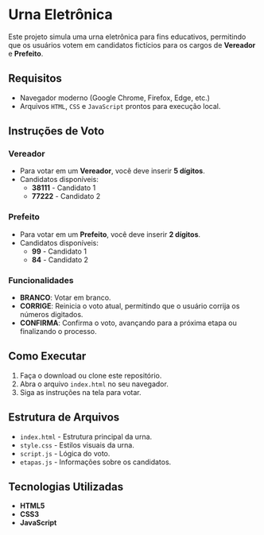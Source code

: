 # Urna Eletrônica

Este projeto simula uma urna eletrônica para fins educativos, permitindo que os usuários votem em candidatos fictícios para os cargos de **Vereador** e **Prefeito**.

## Requisitos

- Navegador moderno (Google Chrome, Firefox, Edge, etc.)
- Arquivos `HTML`, `CSS` e `JavaScript` prontos para execução local.

## Instruções de Voto

### Vereador
- Para votar em um **Vereador**, você deve inserir **5 dígitos**.
- Candidatos disponíveis:
  - **38111** - Candidato 1
  - **77222** - Candidato 2

### Prefeito
- Para votar em um **Prefeito**, você deve inserir **2 dígitos**.
- Candidatos disponíveis:
  - **99** - Candidato 1
  - **84** - Candidato 2

### Funcionalidades
- **BRANCO**: Votar em branco.
- **CORRIGE**: Reinicia o voto atual, permitindo que o usuário corrija os números digitados.
- **CONFIRMA**: Confirma o voto, avançando para a próxima etapa ou finalizando o processo.

## Como Executar

1. Faça o download ou clone este repositório.
2. Abra o arquivo `index.html` no seu navegador.
3. Siga as instruções na tela para votar.

## Estrutura de Arquivos

- `index.html` - Estrutura principal da urna.
- `style.css` - Estilos visuais da urna.
- `script.js` - Lógica do voto.
- `etapas.js` - Informações sobre os candidatos.

## Tecnologias Utilizadas

- **HTML5**
- **CSS3**
- **JavaScript**
